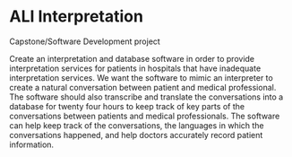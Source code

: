 # ALI Interpretation
Capstone/Software Development project

Create an interpretation and database software in order to provide interpretation services for patients in hospitals that have inadequate interpretation services. 
We want the software to mimic an interpreter to create a natural conversation between patient and medical professional. 
The software should also transcribe and translate the conversations into a database for twenty four hours to keep track of key parts of the conversations between patients and medical professionals. 
The software can help keep track of the conversations, the languages in which the conversations happened, and help doctors accurately record patient information.
